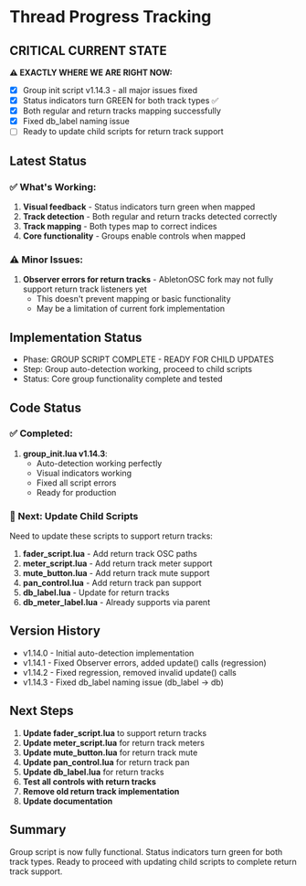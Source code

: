 # Thread Progress Tracking

## CRITICAL CURRENT STATE
**⚠️ EXACTLY WHERE WE ARE RIGHT NOW:**
- [x] Group init script v1.14.3 - all major issues fixed
- [x] Status indicators turn GREEN for both track types ✅
- [x] Both regular and return tracks mapping successfully
- [x] Fixed db_label naming issue
- [ ] Ready to update child scripts for return track support

## Latest Status

### ✅ What's Working:
1. **Visual feedback** - Status indicators turn green when mapped
2. **Track detection** - Both regular and return tracks detected correctly
3. **Track mapping** - Both types map to correct indices
4. **Core functionality** - Groups enable controls when mapped

### ⚠️ Minor Issues:
1. **Observer errors for return tracks** - AbletonOSC fork may not fully support return track listeners yet
   - This doesn't prevent mapping or basic functionality
   - May be a limitation of current fork implementation

## Implementation Status
- Phase: GROUP SCRIPT COMPLETE - READY FOR CHILD UPDATES
- Step: Group auto-detection working, proceed to child scripts
- Status: Core group functionality complete and tested

## Code Status

### ✅ Completed:
1. **group_init.lua v1.14.3**:
   - Auto-detection working perfectly
   - Visual indicators working
   - Fixed all script errors
   - Ready for production

### 🔧 Next: Update Child Scripts
Need to update these scripts to support return tracks:
1. **fader_script.lua** - Add return track OSC paths
2. **meter_script.lua** - Add return track meter support
3. **mute_button.lua** - Add return track mute support
4. **pan_control.lua** - Add return track pan support
5. **db_label.lua** - Update for return tracks
6. **db_meter_label.lua** - Already supports via parent

## Version History
- v1.14.0 - Initial auto-detection implementation
- v1.14.1 - Fixed Observer errors, added update() calls (regression)
- v1.14.2 - Fixed regression, removed invalid update() calls
- v1.14.3 - Fixed db_label naming issue (db_label -> db)

## Next Steps
1. **Update fader_script.lua** to support return tracks
2. **Update meter_script.lua** for return track meters
3. **Update mute_button.lua** for return track mute
4. **Update pan_control.lua** for return track pan
5. **Update db_label.lua** for return tracks
6. **Test all controls with return tracks**
7. **Remove old return track implementation**
8. **Update documentation**

## Summary
Group script is now fully functional. Status indicators turn green for both track types. Ready to proceed with updating child scripts to complete return track support.